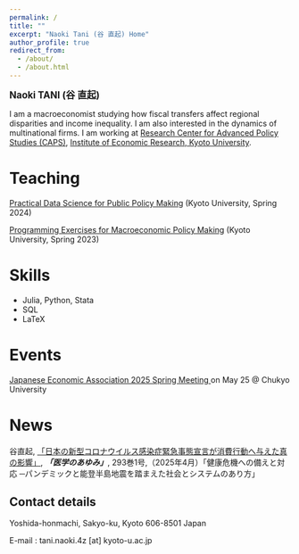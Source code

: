 ```yaml
---
permalink: /
title: ""
excerpt: "Naoki Tani (谷 直起) Home"
author_profile: true
redirect_from: 
  - /about/
  - /about.html
---
```


<p><big><b>Naoki TANI (谷 直起)</b></big></p>

I am a macroeconomist studying how fiscal transfers affect regional disparities and income inequality. I am also interested in the dynamics of multinational firms. I am working at [Research Center for Advanced Policy Studies (CAPS)](https://www.caps.kier.kyoto-u.ac.jp/staff/), [Institute of Economic Research, Kyoto University](https://www.kier.kyoto-u.ac.jp/en/faculty/).

Teaching
=====

<p><a href="https://github.com/Naoki-Tani/Practical_Data_Science_for_Public_Policy_Making" target="_blank">Practical Data Science for Public Policy Making</a> (Kyoto University, Spring 2024)</p>

<p><a href="https://github.com/Naoki-Tani/programming_lecture_kyoto_univ" target="_blank">Programming Exercises for Macroeconomic Policy Making</a> (Kyoto University, Spring 2023)</p>

Skills
======

  - Julia, Python, Stata
  - SQL
  - LaTeX

Events
=====
<p><a href="https://pub.confit.atlas.jp/ja/event/jea2025s/session/2A604-07" target="_blank"> Japanese Economic Association 2025 Spring Meeting </a> on May 25 @ Chukyo University</p>

News
=====
谷直起, [「日本の新型コロナウイルス感染症緊急事態宣言が消費行動へ与えた真の影響」](https://www.ishiyaku.co.jp/search/details.aspx?bookcode=929301), **_「医学のあゆみ」_**, 293巻1号,（2025年4月）「健康危機への備えと対応 ─パンデミックと能登半島地震を踏まえた社会とシステムのあり方」


## Contact details

Yoshida-honmachi, Sakyo-ku, Kyoto
606-8501 Japan

E-mail : tani.naoki.4z [at] kyoto-u.ac.jp
